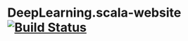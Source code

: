 # DeepLearning.scala-website [![Build Status](https://travis-ci.org/ThoughtWorksInc/DeepLearning.scala-website.svg?branch=master)](https://travis-ci.org/ThoughtWorksInc/DeepLearning.scala-website)
